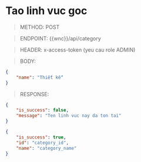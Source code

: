 # Tao linh vuc goc

> METHOD: POST

> ENDPOINT: {{wnc}}/api/category

> HEADER: x-access-token (yeu cau role ADMIN)

> BODY: 
```json
{
    "name": "Thiết kế"
}
```

> RESPONSE:

```json
{
    "is_success": false,
    "message": "Ten linh vuc nay da ton tai"
}
```

```json
{
    "is_success": true,
    "id": "category_id",
    "name": "category_name"
}
```
